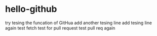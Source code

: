 # hello-github
try tesing the funcation of GitHua
add another tesing line
add tesing line again
test fetch
test for pull request
test pull req again
